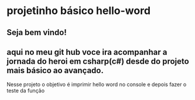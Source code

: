 # projetinho básico hello-word

## Seja bem vindo!

## aqui no meu git hub voce ira acompanhar a jornada do heroi em csharp(c#) desde do projeto mais básico ao avançado.


Nesse projeto o objetivo é imprimir hello word no console e depois fazer o teste da função


